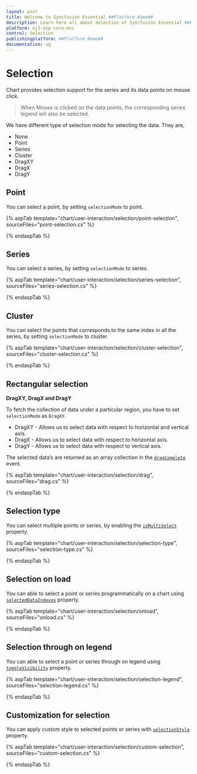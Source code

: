 ```yaml
---
layout: post
title: Welcome to Syncfusion Essential ##Platform_Name##
description: Learn here all about Selection of Syncfusion Essential ##Platform_Name## widgets based on HTML5 and jQuery.
platform: ej2-asp-core-mvc
control: Selection
publishingplatform: ##Platform_Name##
documentation: ug
---
```



<!-- markdownlint-disable MD036 -->

# Selection

Chart provides selection support for the series and its data points on mouse click.

>When Mouse is clicked on the data points, the corresponding series legend will also be selected.

We have different type of selection mode for selecting the data. They are,

* None
* Point
* Series
* Cluster
* DragXY
* DragX
* DragY

## Point

 You can select a point, by setting `selectionMode` to point.

{% aspTab template="chart/user-interaction/selection/point-selection", sourceFiles="point-selection.cs" %}

{% endaspTab %}

## Series

 You can select a series, by setting `selectionMode` to series.

{% aspTab template="chart/user-interaction/selection/series-selection", sourceFiles="series-selection.cs" %}

{% endaspTab %}

## Cluster

You can select the points that corresponds to the same index in all the series, by setting `selectionMode` to
cluster.

{% aspTab template="chart/user-interaction/selection/cluster-selection", sourceFiles="cluster-selection.cs" %}

{% endaspTab %}

## Rectangular selection

**DragXY, DragX and DragY**

To fetch the collection of data under a particular region, you have to set `selectionMode` as `DragXY`.

* DragXY - Allows us to select data with respect to horizontal and vertical axis.
* DragX - Allows us to select data with respect to horizontal axis.
* DragY - Allows us to select data with respect to vertical axis.

The selected data’s are returned as an array collection in the [`dragComplete`](https://help.syncfusion.com/cr/aspnetcore-js2/Syncfusion.EJ2.Charts.Chart.html#Syncfusion_EJ2_Charts_Chart_DragComplete)
event.

{% aspTab template="chart/user-interaction/selection/drag", sourceFiles="drag.cs" %}

{% endaspTab %}

## Selection type

You can select multiple points or series, by enabling the [`isMultiSelect`](https://help.syncfusion.com/cr/aspnetcore-js2/Syncfusion.EJ2.Charts.Chart.html#Syncfusion_EJ2_Charts_Chart_IsMultiSelect) property.

{% aspTab template="chart/user-interaction/selection/selection-type", sourceFiles="selection-type.cs" %}

{% endaspTab %}

## Selection on load

You can able to select a point or series programmatically on a chart using
[`selectedDataIndexes`](https://help.syncfusion.com/cr/aspnetcore-js2/Syncfusion.EJ2.Charts.Chart.html#Syncfusion_EJ2_Charts_Chart_SelectedDataIndexes)
property.

{% aspTab template="chart/user-interaction/selection/onload", sourceFiles="onload.cs" %}

{% endaspTab %}

## Selection through on legend

You can able to select a point or series through on legend using
[`toggleVisibility`](https://help.syncfusion.com/cr/aspnetcore-js2/Syncfusion.EJ2.Charts.ChartLegendSettings.html#Syncfusion_EJ2_Charts_ChartLegendSettings_ToggleVisibility) property.

{% aspTab template="chart/user-interaction/selection/selection-legend", sourceFiles="selection-legend.cs" %}

{% endaspTab %}

## Customization for selection

You can apply custom style to selected points or series with [`selectionStyle`](https://help.syncfusion.com/cr/aspnetcore-js2/Syncfusion.EJ2.Charts.ChartSeries.html#Syncfusion_EJ2_Charts_ChartSeries_SelectionStyle)
property.

{% aspTab template="chart/user-interaction/selection/custom-selection", sourceFiles="custom-selection.cs" %}

{% endaspTab %}